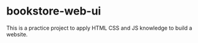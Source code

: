 # bookstore-web-ui
This is a practice project to apply HTML CSS and JS knowledge to build a website.
